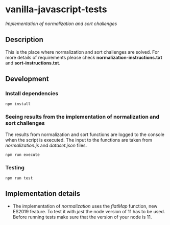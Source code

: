 # vanilla-javascript-tests

*Implementation of normalization and sort challenges*

## Description

This is the place where normalization and sort challenges are solved. For more details of requirements please check **normalization-instructions.txt** and **sort-instructions.txt**.

## Development

### Install dependencies

```
npm install
```

### Seeing results from the implementation of normalization and sort challenges

The results from normalization and sort functions are logged to the console when the script is executed. The input to the functions are taken from *normalization.js* and *dataset.json* files.
```
npm run execute
```

### Testing 

```
npm run test
```

## Implementation details

* The implementation of *normalization* uses the *flatMap* function, new ES2019 feature. To test it with *jest* the node version of 11 has to be used. Before running tests make sure that the version of your node is 11.
